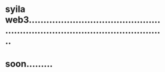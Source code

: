 # syila web3....................................................................................................
# soon.........
